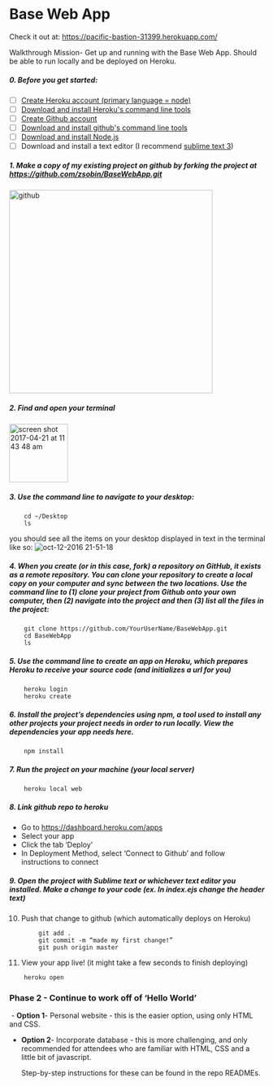 # Base Web App

Check it out at: https://pacific-bastion-31399.herokuapp.com/

Walkthrough Mission- Get up and running with the Base Web App. Should be able to run locally and be deployed on Heroku. 

##### 0. Before you get started:

- [ ] [Create Heroku account (primary language = node)](https://signup.heroku.com/)
- [ ] [Download and install Heroku's command line tools](https://toolbelt.heroku.com/) 
- [ ] [Create Github account](https://github.com/join) 
- [ ] [Download and install github's command line tools](https://help.github.com/articles/set-up-git/#setting-up-git) 
- [ ] [Download and install Node.js ](https://nodejs.org/en/download/) 
- [ ] Download and install a text editor (I recommend [sublime text 3](https://www.sublimetext.com/3))

##### 1. Make a copy of my existing project on github by forking the project at https://github.com/zsobin/BaseWebApp.git
<img width="400" alt="github" src="https://cloud.githubusercontent.com/assets/17851174/25285298/b990a2ae-2687-11e7-845c-2673aa704689.png">

##### 2. Find and open your terminal 
<img width="115" alt="screen shot 2017-04-21 at 11 43 48 am" src="https://cloud.githubusercontent.com/assets/17851174/25285319/ce48dafe-2687-11e7-9fba-3262f406235f.png">

##### 3. Use the command line to navigate to your desktop:
```
	cd ~/Desktop 
	ls 
```
you should see all the items on your desktop displayed in text in the terminal like so: 
![oct-12-2016 21-51-18](https://cloud.githubusercontent.com/assets/17851174/25285297/b97b3586-2687-11e7-8d0a-075baed899c4.gif)

 
##### 4. When you create (or in this case, fork) a repository on GitHub, it exists as a remote repository. You can clone your repository to create a local copy on your computer and sync between the two locations. Use the command line to (1) clone your project from Github onto your own computer, then (2) navigate into the project and then (3) list all the files in the project:

```
	git clone https://github.com/YourUserName/BaseWebApp.git 
	cd BaseWebApp
	ls
```

##### 5. Use the command line to create an app on Heroku, which prepares Heroku to receive your source code (and initializes a url for you) 
```
	heroku login
	heroku create
```

##### 6. Install the project’s dependencies using npm, a tool used to install any other projects your project needs in order to run locally. View the dependencies your app needs here.
```
	npm install 
```

##### 7. Run the project on your machine (your local server)
```
	heroku local web	
```

##### 8. Link github repo to heroku
 - Go to https://dashboard.heroku.com/apps
 - Select your app
 - Click the tab ‘Deploy’ 
 - In Deployment Method, select ‘Connect to Github’ and follow instructions to connect

##### 9. Open the project with Sublime text or whichever text editor you installed. Make a change to your code (ex. In index.ejs change the header text)

10. Push that change to github (which automatically deploys on Heroku)
```
		git add .
		git commit -m “made my first change!” 
		git push origin master
```

11. View your app live! (it might take a few seconds to finish deploying)
```
	heroku open 
```	

### Phase 2 - Continue to work off of ‘Hello World’ 
  - **Option 1**- Personal website - this is the easier option, using only HTML and CSS. 
  - **Option 2**- Incorporate database - this is more challenging, and only recommended for attendees who are familiar with HTML, CSS and a little bit of javascript. 	

	Step-by-step instructions for these can be found in the repo READMEs. 
